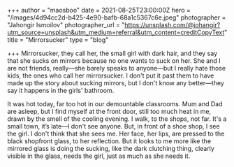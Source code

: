 +++
author = "maosboo"
date = 2021-08-25T23:00:00Z
hero = "/images/4d94cc2d-b425-4e90-bafb-68a1c5367c6e.jpeg"
photographer = "Jahongir Ismoilov"
photographer_url = "https://unsplash.com/@johangir?utm_source=unsplash&utm_medium=referral&utm_content=creditCopyText"
title = "Mirrorsucker"
type = "blog"

+++
Mirrorsucker, they call her, the small girl with dark hair, and they say that she sucks on mirrors because no one wants to suck on her. She and I are not friends, really—she barely speaks to anyone—but I really hate those kids, the ones who call her mirrorsucker. I don't put it past them to have made up the story about sucking mirrors, but I don't know any better—they say it happens in the girls' bathroom. 

It was hot today, far too hot in our demountable classrooms. Mum and Dad are asleep, but I find myself at the front door, still too much heat in me, drawn by the smell of the cooling evening. I walk, to the shops, not far. It's a small town, it’s late—I don't see anyone. But, in front of a shoe shop, I see the girl. I don't think that she sees me. Her face, her lips, are pressed to the black shopfront glass, to her reflection. But it looks to me more like the mirrored glass is doing the sucking, like the dark clutching thing, clearly visible in the glass, needs the girl, just as much as she needs it.